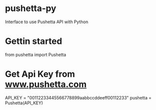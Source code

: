# pushetta-py

Interface to use Pushetta API with Python

# Gettin started

  from pushetta import Pushetta
  
  # Get Api Key from www.pushetta.com
  API_KEY = "00112233445566778899aabbccddeeff00112233"
  pushetta = Pushetta(API_KEY)
